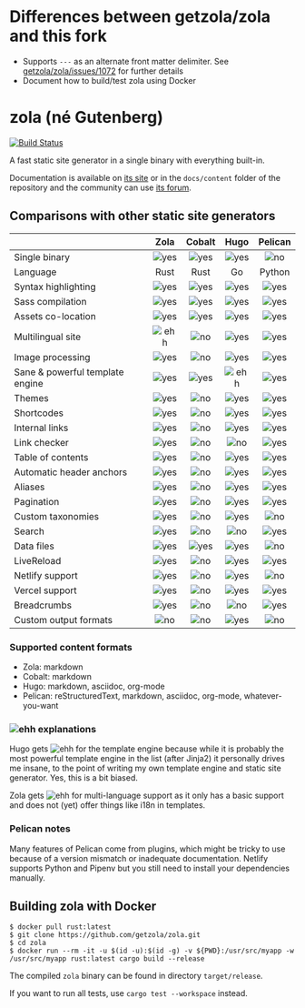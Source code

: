 # Differences between getzola/zola and this fork

* Supports `---` as an alternate front matter delimiter.  See
  [getzola/zola/issues/1072](https://github.com/getzola/zola/issues/1072)
  for further details
* Document how to build/test zola using Docker

# zola (né Gutenberg)

[![Build Status](https://dev.azure.com/getzola/zola/_apis/build/status/getzola.zola?branchName=master)](https://dev.azure.com/getzola/zola/_build/latest?definitionId=1&branchName=master)

A fast static site generator in a single binary with everything built-in.

Documentation is available on [its site](https://www.getzola.org/documentation/getting-started/installation/) or
in the `docs/content` folder of the repository and the community can use [its forum](https://zola.discourse.group).

## Comparisons with other static site generators

|                                 | Zola   | Cobalt | Hugo   | Pelican |
|:--------------------------------|:------:|:------:|:------:|:-------:|
| Single binary                   | ![yes] | ![yes] | ![yes] | ![no]   |
| Language                        | Rust   | Rust   | Go     | Python  |
| Syntax highlighting             | ![yes] | ![yes] | ![yes] | ![yes]  |
| Sass compilation                | ![yes] | ![yes] | ![yes] | ![yes]  |
| Assets co-location              | ![yes] | ![yes] | ![yes] | ![yes]  |
| Multilingual site               | ![ehh] | ![no]  | ![yes] | ![yes]  |
| Image processing                | ![yes] | ![no]  | ![yes] | ![yes]  |
| Sane & powerful template engine | ![yes] | ![yes] | ![ehh] | ![yes]  |
| Themes                          | ![yes] | ![no]  | ![yes] | ![yes]  |
| Shortcodes                      | ![yes] | ![no]  | ![yes] | ![yes]  |
| Internal links                  | ![yes] | ![no]  | ![yes] | ![yes]  |
| Link checker                    | ![yes] | ![no]  | ![no]  | ![yes]  |
| Table of contents               | ![yes] | ![no]  | ![yes] | ![yes]  |
| Automatic header anchors        | ![yes] | ![no]  | ![yes] | ![yes]  |
| Aliases                         | ![yes] | ![no]  | ![yes] | ![yes]  |
| Pagination                      | ![yes] | ![no]  | ![yes] | ![yes]  |
| Custom taxonomies               | ![yes] | ![no]  | ![yes] | ![no]   |
| Search                          | ![yes] | ![no]  | ![no]  | ![yes]  |
| Data files                      | ![yes] | ![yes] | ![yes] | ![no]   |
| LiveReload                      | ![yes] | ![no]  | ![yes] | ![yes]  |
| Netlify support                 | ![yes] | ![no]  | ![yes] | ![no]   |
| Vercel support                  | ![yes] | ![no]  | ![yes] | ![yes]  |
| Breadcrumbs                     | ![yes] | ![no]  | ![no]  | ![yes]  |
| Custom output formats           | ![no]  | ![no]  | ![yes] | ![no]   |

### Supported content formats

- Zola: markdown
- Cobalt: markdown
- Hugo: markdown, asciidoc, org-mode
- Pelican: reStructuredText, markdown, asciidoc, org-mode, whatever-you-want

### ![ehh] explanations

Hugo gets ![ehh] for the template engine because while it is probably the most powerful template engine in the list (after Jinja2) it personally drives me insane, to the point of writing my own template engine and static site generator. Yes, this is a bit biased.

Zola gets ![ehh] for multi-language support as it only has a basic support and does not (yet) offer things like i18n in templates.

### Pelican notes

Many features of Pelican come from plugins, which might be tricky to use because of a version mismatch or inadequate documentation. Netlify supports Python and Pipenv but you still need to install your dependencies manually.

[yes]: ./is-yes.svg
[ehh]: ./is-ehh.svg
[no]:  ./is-no.svg

## Building zola with Docker

```
$ docker pull rust:latest
$ git clone https://github.com/getzola/zola.git
$ cd zola
$ docker run --rm -it -u $(id -u):$(id -g) -v ${PWD}:/usr/src/myapp -w /usr/src/myapp rust:latest cargo build --release
```

The compiled `zola` binary can be found in directory `target/release`.

If you want to run all tests, use `cargo test --workspace` instead.

